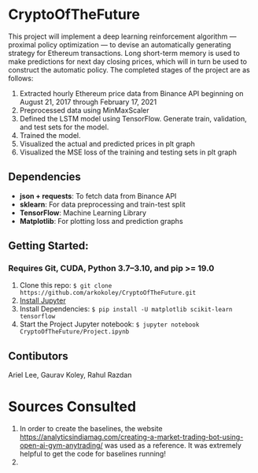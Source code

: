 # CryptoOfTheFuture

This project will implement a deep learning reinforcement algorithm — proximal policy optimization — to devise an automatically generating strategy for Ethereum transactions. Long short-term memory is used to make predictions for next day closing prices, which will in turn be used to construct the automatic policy. The completed stages of the project are as follows:

1. Extracted hourly Ethereum price data from Binance API beginning on August 21, 2017 through February 17, 2021
2. Preprocessed data using MinMaxScaler
3. Defined the LSTM model using TensorFlow. Generate train, validation, and test sets for the model.
4. Trained the model.
6. Visualized the actual and predicted prices in plt graph
7. Visualized the MSE loss of the training and testing sets in plt graph

## Dependencies

* **json + requests**: To fetch data from Binance API
* **sklearn**: For data preprocessing and train-test split
* **TensorFlow**: Machine Learning Library
* **Matplotlib**: For plotting loss and prediction graphs

## Getting Started:

### Requires Git, CUDA, Python 3.7–3.10, and pip >= 19.0

1. Clone this repo: `$ git clone https://github.com/arkokoley/CryptoOfTheFuture.git`
2. [Install Jupyter](https://jupyter.org/install)
3. Install Dependencies: `$ pip install -U matplotlib scikit-learn tensorflow`
4. Start the Project Jupyter notebook: `$ jupyter notebook CryptoOfTheFuture/Project.ipynb`

## Contibutors

Ariel Lee, Gaurav Koley, Rahul Razdan

# Sources Consulted
1. In order to create the baselines, the website  https://analyticsindiamag.com/creating-a-market-trading-bot-using-open-ai-gym-anytrading/ was used as a reference. It was extremely helpful to get the code for baselines running!
2. 
